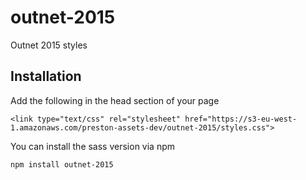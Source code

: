 # outnet-2015
Outnet 2015 styles

## Installation

Add the following in the head section of your page
```
<link type="text/css" rel="stylesheet" href="https://s3-eu-west-1.amazonaws.com/preston-assets-dev/outnet-2015/styles.css">
```

You can install the sass version via npm
```
npm install outnet-2015
```

